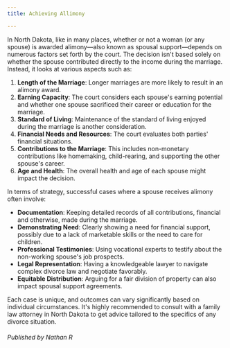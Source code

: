 ```yaml
---
title: Achieving Allimony

---
```

In North Dakota, like in many places, whether or not a woman (or any spouse) is awarded alimony—also known as spousal support—depends on numerous factors set forth by the court. The decision isn't based solely on whether the spouse contributed directly to the income during the marriage. Instead, it looks at various aspects such as:

1. **Length of the Marriage**: Longer marriages are more likely to result in an alimony award.
2. **Earning Capacity**: The court considers each spouse's earning potential and whether one spouse sacrificed their career or education for the marriage.
3. **Standard of Living**: Maintenance of the standard of living enjoyed during the marriage is another consideration.
4. **Financial Needs and Resources**: The court evaluates both parties' financial situations.
5. **Contributions to the Marriage**: This includes non-monetary contributions like homemaking, child-rearing, and supporting the other spouse's career.
6. **Age and Health**: The overall health and age of each spouse might impact the decision.

In terms of strategy, successful cases where a spouse receives alimony often involve:

- **Documentation**: Keeping detailed records of all contributions, financial and otherwise, made during the marriage.
- **Demonstrating Need**: Clearly showing a need for financial support, possibly due to a lack of marketable skills or the need to care for children.
- **Professional Testimonies**: Using vocational experts to testify about the non-working spouse's job prospects.
- **Legal Representation**: Having a knowledgeable lawyer to navigate complex divorce law and negotiate favorably.
- **Equitable Distribution**: Arguing for a fair division of property can also impact spousal support agreements.

Each case is unique, and outcomes can vary significantly based on individual circumstances. It's highly recommended to consult with a family law attorney in North Dakota to get advice tailored to the specifics of any divorce situation.




###### Published by Nathan R